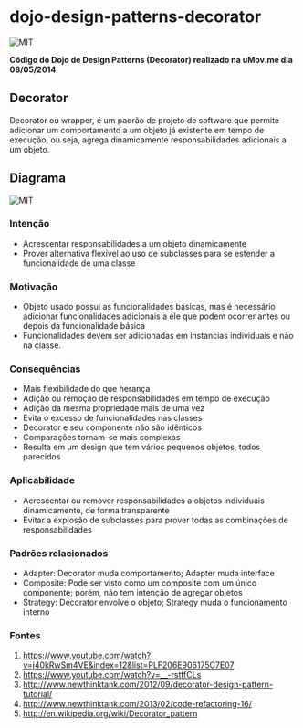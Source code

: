 dojo-design-patterns-decorator
==============================

![MIT](http://i61.tinypic.com/14jrdqt.png)

**Código do Dojo de Design Patterns (Decorator) realizado na uMov.me dia 08/05/2014**

## Decorator

Decorator ou wrapper, é um padrão de projeto de software que permite adicionar um comportamento a um objeto já existente em tempo de execução, ou seja, agrega dinamicamente responsabilidades adicionais a um objeto.

## Diagrama

![MIT](http://i60.tinypic.com/4uyz6c.png)

### Intenção
* Acrescentar responsabilidades a um objeto dinamicamente
* Prover alternativa flexível ao uso de subclasses para se estender a funcionalidade de uma classe

### Motivação
* Objeto usado possui as funcionalidades básicas, mas é necessário adicionar funcionalidades adicionais a ele que podem ocorrer antes ou depois da funcionalidade básica
* Funcionalidades devem ser adicionadas em instancias individuais e não na classe.

### Consequências
* Mais flexibilidade do que herança
* Adição ou remoção de responsabilidades em tempo de execução
* Adição da mesma propriedade mais de uma vez
* Evita o excesso de funcionalidades nas classes
* Decorator e seu componente não são idênticos
* Comparações tornam-se mais complexas
* Resulta em um design que tem vários pequenos objetos, todos parecidos

### Aplicabilidade
* Acrescentar ou remover responsabilidades a objetos  individuais dinamicamente, de forma transparente
* Evitar a explosão de subclasses para prover todas as combinações de responsabilidades

### Padrões relacionados
* Adapter: Decorator muda comportamento; Adapter muda interface
* Composite: Pode ser visto como um composite com um único componente; porém, não tem intenção de agregar objetos
* Strategy: Decorator envolve o objeto; Strategy muda o funcionamento interno
 
### Fontes

1. https://www.youtube.com/watch?v=j40kRwSm4VE&index=12&list=PLF206E906175C7E07
2. https://www.youtube.com/watch?v=__-rstffCLs
3. http://www.newthinktank.com/2012/09/decorator-design-pattern-tutorial/
4. http://www.newthinktank.com/2013/02/code-refactoring-16/
5. http://en.wikipedia.org/wiki/Decorator_pattern

